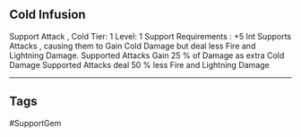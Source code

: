 ## Cold Infusion
Support
Attack , Cold
Tier: 1
Level: 1
Support Requirements : +5 Int
Supports Attacks , causing them to Gain Cold Damage but deal less Fire and Lightning Damage.
Supported Attacks Gain 25 % of Damage as extra Cold Damage
Supported Attacks deal 50 % less Fire and Lightning Damage

---
## Tags
#SupportGem
